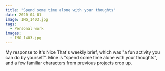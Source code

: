 ```yaml
---
title: "Spend some time alone with your thoughts"
date: 2020-04-01
image: IMG_1403.jpg
tags:
  - Personal work
images:
  - IMG_1403.jpg
---
```


My response to It's Nice That's weekly brief, which was "a fun activity you can do by yourself". Mine is "spend some time alone with your thoughts", and a few familiar characters from previous projects crop up.